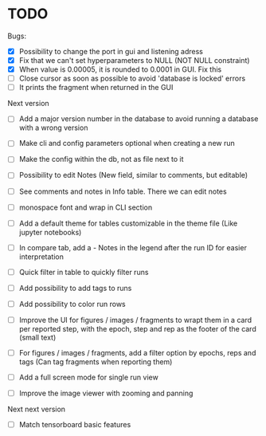 # TODO
Bugs:
- [X] Possibility to change the port in gui and listening adress
- [X] Fix that we can't set hyperparameters to NULL (NOT NULL constraint)
- [X] When value is 0.00005, it is rounded to 0.0001 in GUI. Fix this
- [ ] Close cursor as soon as possible to avoid 'database is locked' errors
- [ ] It prints the fragment when returned in the GUI

Next version
- [ ] Add a major version number in the database to avoid running a database with a wrong version
- [ ] Make cli and config parameters optional when creating a new run
- [ ] Make the config within the db, not as file next to it
- [ ] Possibility to edit Notes (New field, similar to comments, but editable)
- [ ] See comments and notes in Info table. There we can edit notes
- [ ] monospace font and wrap in CLI section
- [ ] Add a default theme for tables customizable in the theme file (Like jupyter notebooks)
- [ ] In compare tab, add a - Notes in the legend after the run ID for easier interpretation
- [ ] Quick filter in table to quickly filter runs
- [ ] Add possibility to add tags to runs
- [ ] Add possibility to color run rows
- [ ] Improve the UI for figures / images / fragments to wrapt them in a card per reported step, with the epoch, step and rep as the footer of the card (small text)
- [ ] For figures / images / fragments, add a filter option by epochs, reps and tags (Can tag fragments when reporting them)
- [ ] Add a full screen mode for single run view
- [ ] Improve the image viewer with zooming and panning



Next next version
- [ ] Match tensorboard basic features

